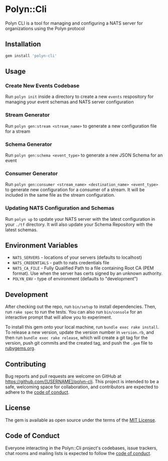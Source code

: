 # Polyn::Cli

Polyn CLI is a tool for managing and configuring a NATS server for organizations using the Polyn protocol

## Installation

```bash
gem install 'polyn-cli'
```

## Usage

### Create New Events Codebase

Run `polyn init` inside a directory to create a new `events` respository for managing your event schemas and NATS server configuration

### Stream Generator

Run `polyn gen:stream <stream_name>` to generate a new configuration file for a stream

### Schema Generator

Run `polyn gen:schema <event_type>` to generate a new JSON Schema for an event

### Consumer Generator

Run `polyn gen:consumer <stream_name> <destination_name> <event_type>` to generate new configuration for a consumer of a stream. It will be included in the same file as the stream configuration.

### Updating NATS Configuration and Schemas

Run `polyn up` to update your NATS server with the latest configuration in your `./tf` directory. It will also update your Schema Repository with the latest schemas.

## Environment Variables

* `NATS_SERVERS` - locations of your servers (defaults to localhost)
* `NATS_CREDENTIALS` - path to nats credentials file
* `NATS_CA_FILE` - Fully Qualified Path to a file containing Root CA (PEM format). Use when the server has certs signed by an unknown authority.
* `POLYN_ENV` - type of environment (defaults to "development")

## Development

After checking out the repo, run `bin/setup` to install dependencies. Then, run `rake spec` to run the tests. You can also run `bin/console` for an interactive prompt that will allow you to experiment.

To install this gem onto your local machine, run `bundle exec rake install`. To release a new version, update the version number in `version.rb`, and then run `bundle exec rake release`, which will create a git tag for the version, push git commits and the created tag, and push the `.gem` file to [rubygems.org](https://rubygems.org).

## Contributing

Bug reports and pull requests are welcome on GitHub at https://github.com/[USERNAME]/polyn-cli. This project is intended to be a safe, welcoming space for collaboration, and contributors are expected to adhere to the [code of conduct](https://github.com/[USERNAME]/polyn-cli/blob/master/CODE_OF_CONDUCT.md).

## License

The gem is available as open source under the terms of the [MIT License](https://opensource.org/licenses/MIT).

## Code of Conduct

Everyone interacting in the Polyn::Cli project's codebases, issue trackers, chat rooms and mailing lists is expected to follow the [code of conduct](https://github.com/[USERNAME]/polyn-cli/blob/master/CODE_OF_CONDUCT.md).
